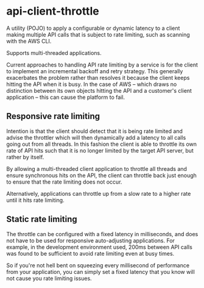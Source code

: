 # api-client-throttle

A utility (POJO) to apply a configurable or dynamic latency to a client making multiple API calls
that is subject to rate limiting, such as scanning with the AWS CLI.

Supports multi-threaded applications.

Current approaches to handling API rate limiting by a service is for the client to implement an incremental backoff and retry strategy.
This generally exacerbates the problem rather than resolves it because the client keeps hitting the API when it is busy. In the case of
AWS – which draws no distinction between its own objects hitting the API and a customer's client application
– this can cause the platform to fail.

## Responsive rate limiting
Intention is that the client should detect that it is being rate limited and advise the throttler
which will then dynamically add a latency to all calls going out from all threads. In this fashion the
client is able to throttle its own rate of API hits such that it is no longer limited by the target API server,
but rather by itself.

By allowing a multi-threaded client application to throttle all threads and ensure synchronous hits on the API, the client can
throttle back just enough to ensure that the rate limiting does not occur.

Alternatively, applications can throttle up from a slow rate to a higher rate until it hits rate limiting.

## Static rate limiting
The throttle can be configured with a fixed latency in milliseconds, and does not have to be used for responsive auto-adjusting
applications. For example, in the development environment used, 200ms between API calls was found to be sufficient to avoid
rate limiting even at busy times.

So if you're not hell bent on squeezing every millisecond of performance from your application, you can simply set a fixed
latency that you know will not cause you rate limiting issues.